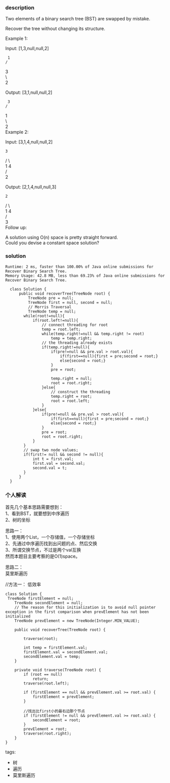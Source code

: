 ### description    
  Two elements of a binary search tree (BST) are swapped by mistake.  
    
  Recover the tree without changing its structure.  
    
  Example 1:  
    
  Input: [1,3,null,null,2]  
    
     1  
    /  
   3  
    \  
     2  
    
  Output: [3,1,null,null,2]  
    
     3  
    /  
   1  
    \  
     2  
  Example 2:  
    
  Input: [3,1,4,null,null,2]  
    
    3  
   / \  
  1   4  
     /  
    2  
    
  Output: [2,1,4,null,null,3]  
    
    2  
   / \  
  1   4  
     /  
    3  
  Follow up:  
    
  A solution using O(n) space is pretty straight forward.  
  Could you devise a constant space solution?  
### solution    
```    
Runtime: 2 ms, faster than 100.00% of Java online submissions for Recover Binary Search Tree.  
Memory Usage: 42.8 MB, less than 69.23% of Java online submissions for Recover Binary Search Tree.  
  
  class Solution {  
      public void recoverTree(TreeNode root) {  
          TreeNode pre = null;  
          TreeNode first = null, second = null;  
          // Morris Traversal  
          TreeNode temp = null;  
  		while(root!=null){  
  			if(root.left!=null){  
  				// connect threading for root  
  				temp = root.left;  
  				while(temp.right!=null && temp.right != root)  
  					temp = temp.right;  
  				// the threading already exists  
  				if(temp.right!=null){  
  				    if(pre!=null && pre.val > root.val){  
  				        if(first==null){first = pre;second = root;}  
  				        else{second = root;}  
  				    }  
  				    pre = root;  
  				      
  					temp.right = null;  
  					root = root.right;  
  				}else{  
  					// construct the threading  
  					temp.right = root;  
  					root = root.left;  
  				}  
  			}else{  
  				if(pre!=null && pre.val > root.val){  
  				    if(first==null){first = pre;second = root;}  
  				    else{second = root;}  
  				}  
  				pre = root;  
  				root = root.right;  
  			}  
  		}  
  		// swap two node values;  
  		if(first!= null && second != null){  
  		    int t = first.val;  
  		    first.val = second.val;  
  		    second.val = t;  
  		}  
      }  
  }  
```    
    
### 个人解读    
    
  首先几个基本思路需要想到：  
  1、看到BST，就要想到中序遍历  
  2、树的坐标  
    
  思路一：  
  1、使用两个List，一个存储值，一个存储坐标  
  2、先通过中序遍历找到出问题的点、然后交换  
  3、所谓交换节点，不过是两个val互换  
  然而本题目主要考察的是O(1)space。  
    
  思路二：  
  莫里斯遍历  
    
    
  //方法一： 低效率  
  ```  
  class Solution {  
   TreeNode firstElement = null;  
      TreeNode secondElement = null;  
      // The reason for this initialization is to avoid null pointer exception in the first comparison when prevElement has not been initialized  
      TreeNode prevElement = new TreeNode(Integer.MIN_VALUE);  
    
      public void recoverTree(TreeNode root) {  
    
          traverse(root);  
    
          int temp = firstElement.val;  
          firstElement.val = secondElement.val;  
          secondElement.val = temp;  
      }  
    
      private void traverse(TreeNode root) {  
          if (root == null)  
              return;  
          traverse(root.left);  
    
          if (firstElement == null && prevElement.val >= root.val) {  
              firstElement = prevElement;  
          }  
    
          //找出比first小的最右边那个节点  
          if (firstElement != null && prevElement.val >= root.val) {  
              secondElement = root;  
          }  
          prevElement = root;  
          traverse(root.right);  
      }  
  }  
  ```  
    
tags:    
  -  树  
  -  遍历  
  -  莫里斯遍历  
